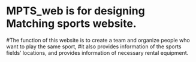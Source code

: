 # MPTS_web is for designing Matching sports website.
#The function of this website is to create a team and organize people who want to play the same sport, 
#it also provides information of the sports fields’ locations, and provides information of necessary rental equipment.
